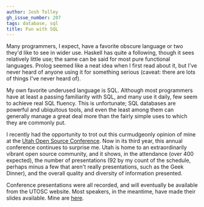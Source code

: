 ```yaml
---
author: Josh Tolley
gh_issue_number: 207
tags: database, sql
title: Fun with SQL
---
```




Many programmers, I expect, have a favorite obscure language or two they'd like to see in wider use. Haskell has quite a following, though it sees relatively little use; the same can be said for most pure functional languages. Prolog seemed like a neat idea when I first read about it, but I've never heard of anyone using it for something serious (caveat: there are lots of things I've never heard of).

My own favorite underused language is SQL. Although most programmers have at least a passing familiarity with SQL, and many use it daily, few seem to achieve real SQL fluency. This is unfortunate; SQL databases are powerful and ubiquitous tools, and even the least among them can generally manage a great deal more than the fairly simple uses to which they are commonly put.

I recently had the opportunity to trot out this curmudgeonly opinion of mine at the [Utah Open Source Conference](http://www.utosc.com). Now in its third year, this annual conference continues to surprise me. Utah is home to an extraordinarily vibrant open source community, and it shows, in the attendance (over 400 expected), the number of presentations (92 by my count of the schedule, perhaps minus a few that aren't really presentations, such as the Geek Dinner), and the overall quality and diversity of information presented.

Conference presentations were all recorded, and will eventually be available from the UTOSC website. Most speakers, in the meantime, have made their slides available. Mine are [here](http://www.slideshare.net/eggyknap/fun-with-sql-nopause).


